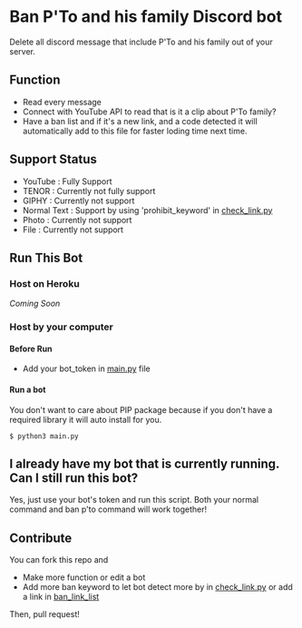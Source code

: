 # Ban P'To and his family Discord bot

 Delete all discord message that include P'To and his family out of your server.

## Function

- Read every message
- Connect with YouTube API to read that is it a clip about P'To family?
- Have a ban list and if it's a new link, and a code detected it will automatically add to this file for faster loding time next time.

## Support Status

- YouTube : Fully Support
- TENOR : Currently not fully support
- GIPHY : Currently not support
- Normal Text : Support by using 'prohibit_keyword' in [check_link.py](check_link.py)
- Photo : Currently not support
- File : Currently not support

## Run This Bot

### Host on Heroku

*Coming Soon*

### Host by your computer

#### Before Run

- Add your bot_token in [main.py](main.py) file

#### Run a bot

You don't want to care about PIP package because if you don't have a required library it will auto install for you.

```shell
$ python3 main.py
```

## I already have my bot that is currently running. Can I still run this bot?

Yes, just use your bot's token and run this script. Both your normal command and ban p'to command will work together!

## Contribute

You can fork this repo and

- Make more function or edit a bot
- Add more ban keyword to let bot detect more by in [check_link.py](check_link.py) or add a link in [ban_link_list](ban_link_list.txt)

Then, pull request!


